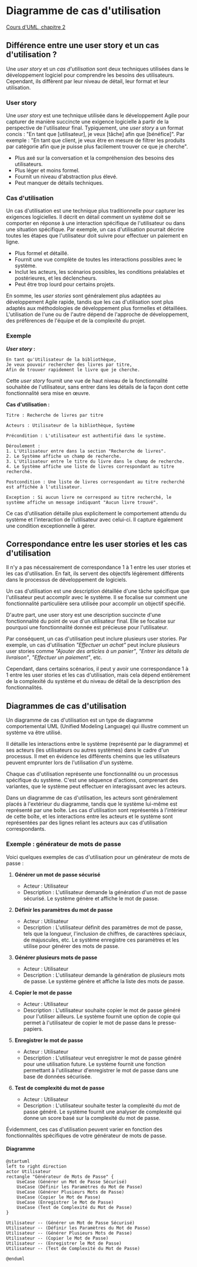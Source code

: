 # Diagramme de cas d'utilisation

[Cours d'UML, chapitre 2](https://laurent-audibert.developpez.com/Cours-UML/?page=diagramme-cas-utilisation#L2)

## Différence entre une user story et un cas d'utilisation ?

Une _user story_ et un _cas d'utilisation_ sont deux techniques utilisées dans le développement logiciel pour comprendre
les besoins des utilisateurs. Cependant, ils diffèrent par leur niveau de détail, leur format et leur utilisation.

### User story

Une _user story_ est une technique utilisée dans le développement Agile pour capturer de manière succincte une exigence
logicielle à partir de la perspective de l'utilisateur final. Typiquement, une _user story_ a un format concis : "En
tant
que [utilisateur], je veux [tâche] afin que [bénéfice]". Par exemple : "En tant que client, je veux être en mesure de
filtrer les produits par catégorie afin que je puisse plus facilement trouver ce que je cherche".

- Plus axé sur la conversation et la compréhension des besoins des utilisateurs.
- Plus léger et moins formel.
- Fournit un niveau d'abstraction plus élevé.
- Peut manquer de détails techniques.

### Cas d'utilisation

Un cas d'utilisation est une technique plus traditionnelle pour capturer les exigences logicielles. Il décrit en détail
comment un système doit se comporter en réponse à une interaction spécifique de l'utilisateur ou dans une situation
spécifique. Par exemple, un cas d'utilisation pourrait décrire toutes les étapes que l'utilisateur doit suivre pour
effectuer un paiement en ligne.

- Plus formel et détaillé.
- Fournit une vue complète de toutes les interactions possibles avec le système.
- Inclut les acteurs, les scénarios possibles, les conditions préalables et postérieures, et les déclencheurs.
- Peut être trop lourd pour certains projets.

En somme, les _user stories_ sont généralement plus adaptées au développement Agile rapide, tandis que les cas
d'utilisation sont plus adaptés aux méthodologies de développement plus formelles et détaillées. L'utilisation de l'une
ou de l'autre dépend de l'approche de développement, des préférences de l'équipe et de la complexité du projet.

### Exemple

**_User story_ :**

```
En tant qu'Utilisateur de la bibliothèque, 
Je veux pouvoir rechercher des livres par titre, 
Afin de trouver rapidement le livre que je cherche.
```

Cette _user story_ fournit une vue de haut niveau de la fonctionnalité souhaitée de l'utilisateur, sans entrer dans les
détails de la façon dont cette fonctionnalité sera mise en œuvre.

**Cas d'utilisation :**

```
Titre : Recherche de livres par titre

Acteurs : Utilisateur de la bibliothèque, Système

Précondition : L'utilisateur est authentifié dans le système.

Déroulement :
1. L'Utilisateur entre dans la section "Recherche de livres".
2. Le Système affiche un champ de recherche.
3. L'Utilisateur entre le titre du livre dans le champ de recherche.
4. Le Système affiche une liste de livres correspondant au titre recherché.

Postcondition : Une liste de livres correspondant au titre recherché est affichée à l'utilisateur.

Exception : Si aucun livre ne correspond au titre recherché, le système affiche un message indiquant "Aucun livre trouvé".
```

Ce cas d'utilisation détaille plus explicitement le comportement attendu du système et l'interaction de l'utilisateur
avec celui-ci. Il capture également une condition exceptionnelle à gérer.

## Correspondance entre les user stories et les cas d'utilisation

Il n'y a pas nécessairement de correspondance 1 à 1 entre les user stories et les cas d'utilisation. En fait, ils
servent des objectifs légèrement différents dans le processus de développement de logiciels.

Un cas d'utilisation est une description détaillée d'une tâche spécifique que l'utilisateur peut accomplir avec le
système. Il se focalise sur comment une fonctionnalité particulière sera utilisée pour accomplir un objectif spécifié.

D'autre part, une user story est une description succincte d'une fonctionnalité du point de vue d'un utilisateur final.
Elle se focalise sur pourquoi une fonctionnalité donnée est précieuse pour l'utilisateur.

Par conséquent, un cas d'utilisation peut inclure plusieurs user stories. Par exemple, un cas d'utilisation _"Effectuer
un achat"_ peut inclure plusieurs user stories comme _"Ajouter des articles à un panier"_, _"Entrer les détails de
livraison"_, _"Effectuer un paiement"_, etc.

Cependant, dans certains scénarios, il peut y avoir une correspondance 1 à 1 entre les user stories et les cas
d'utilisation, mais cela dépend entièrement de la complexité du système et du niveau de détail de la description des
fonctionnalités.

## Diagrammes de cas d'utilisation

Un diagramme de cas d'utilisation est un type de diagramme comportemental UML (Unified Modeling Language) qui illustre
comment un système va être utilisé.

Il détaille les interactions entre le système (représenté par le diagramme) et ses acteurs (les utilisateurs ou autres
systèmes) dans le cadre d'un processus. Il met en évidence les différents chemins que les utilisateurs peuvent emprunter
lors de l'utilisation d'un système.

Chaque cas d'utilisation représente une fonctionnalité ou un processus spécifique du système. C'est une séquence
d'actions, comprenant des variantes, que le système peut effectuer en interagissant avec les acteurs.

Dans un diagramme de cas d'utilisation, les acteurs sont généralement placés à l'extérieur du diagramme, tandis que le
système lui-même est représenté par une boîte. Les cas d'utilisation sont représentés à l'intérieur de cette boîte, et
les interactions entre les acteurs et le système sont représentées par des lignes reliant les acteurs aux cas
d'utilisation correspondants.

### Exemple : générateur de mots de passe

Voici quelques exemples de cas d'utilisation pour un générateur de mots de passe :

1. **Générer un mot de passe sécurisé**
    - Acteur : Utilisateur
    - Description : L'utilisateur demande la génération d'un mot de passe sécurisé. Le système génère et affiche le mot
      de passe.

2. **Définir les paramètres du mot de passe**
    - Acteur : Utilisateur
    - Description : L'utilisateur définit des paramètres de mot de passe, tels que la longueur, l'inclusion de chiffres,
      de caractères spéciaux, de majuscules, etc. Le système enregistre ces paramètres et les utilise pour générer des
      mots de passe.

3. **Générer plusieurs mots de passe**
    - Acteur : Utilisateur
    - Description : L'utilisateur demande la génération de plusieurs mots de passe. Le système génère et affiche la
      liste des mots de passe.

4. **Copier le mot de passe**
    - Acteur : Utilisateur
    - Description : L'utilisateur souhaite copier le mot de passe généré pour l'utiliser ailleurs. Le système fournit
      une option de copie qui permet à l'utilisateur de copier le mot de passe dans le presse-papiers.

5. **Enregistrer le mot de passe**
    - Acteur : Utilisateur
    - Description : L'utilisateur veut enregistrer le mot de passe généré pour une utilisation future. Le système
      fournit une fonction permettant à l'utilisateur d'enregistrer le mot de passe dans une base de données sécurisée.

6. **Test de complexité du mot de passe**
    - Acteur : Utilisateur
    - Description : L'utilisateur souhaite tester la complexité du mot de passe généré. Le système fournit une analyser
      de complexité qui donne un score basé sur la complexité du mot de passe.

Évidemment, ces cas d'utilisation peuvent varier en fonction des fonctionnalités spécifiques de votre générateur de mots
de passe.

#### Diagramme

```plantuml
@startuml
left to right direction
actor Utilisateur
rectangle "Générateur de Mots de Passe" {
    UseCase (Générer un Mot de Passe Sécurisé)
    UseCase (Définir les Paramètres du Mot de Passe)
    UseCase (Générer Plusieurs Mots de Passe)
    UseCase (Copier le Mot de Passe)
    UseCase (Enregistrer le Mot de Passe)
    UseCase (Test de Complexité du Mot de Passe)
}

Utilisateur -- (Générer un Mot de Passe Sécurisé)
Utilisateur -- (Définir les Paramètres du Mot de Passe)
Utilisateur -- (Générer Plusieurs Mots de Passe)
Utilisateur -- (Copier le Mot de Passe)
Utilisateur -- (Enregistrer le Mot de Passe)
Utilisateur -- (Test de Complexité du Mot de Passe)

@enduml
```